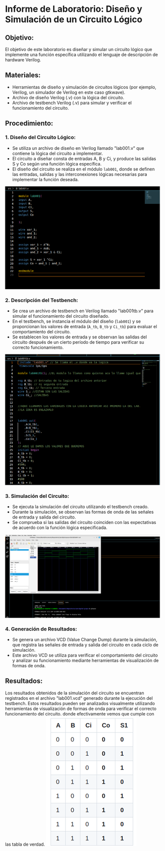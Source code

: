 # Informe de Laboratorio: Diseño y Simulación de un Circuito Lógico

## Objetivo:
El objetivo de este laboratorio es diseñar y simular un circuito lógico que implemente una función específica utilizando el lenguaje de descripción de hardware Verilog.

## Materiales:
- Herramientas de diseño y simulación de circuitos lógicos (por ejemplo, Verilog, un simulador de Verilog en este caso gtkwave).
- Archivo de diseño Verilog (.v) con la lógica del circuito.
- Archivo de testbench Verilog (.v) para simular y verificar el funcionamiento del circuito.

## Procedimiento:

### 1. Diseño del Circuito Lógico:
- Se utiliza un archivo de diseño en Verilog llamado "lab001.v" que contiene la lógica del circuito a implementar.
- El circuito a diseñar consta de entradas A, B y Ci, y produce las salidas S y Co según una función lógica específica.
- El diseño del circuito se realiza en el módulo `lab001`, donde se definen las entradas, salidas y las interconexiones lógicas necesarias para implementar la función deseada.

![](/lab001/imagenes01/lab001.png)

### 2. Descripción del Testbench:
- Se crea un archivo de testbench en Verilog llamado "lab001tb.v" para simular el funcionamiento del circuito diseñado.
- En el testbench, se instancia el módulo del diseño (`lab001`) y se proporcionan los valores de entrada (`A_tb`, `B_tb` y `Ci_tb`) para evaluar el comportamiento del circuito.
- Se establecen los valores de entrada y se observan las salidas del circuito después de un cierto período de tiempo para verificar su correcto funcionamiento.

![](/lab001/imagenes01/1lab001.png)


### 3. Simulación del Circuito:
- Se ejecuta la simulación del circuito utilizando el testbench creado.
- Durante la simulación, se observan las formas de onda de las señales de entrada y salida del circuito.
- Se comprueba si las salidas del circuito coinciden con las expectativas de acuerdo con la función lógica especificada.

![](/lab001/imagenes01/2lab001.png)

### 4. Generación de Resultados:
- Se genera un archivo VCD (Value Change Dump) durante la simulación, que registra las señales de entrada y salida del circuito en cada ciclo de simulación.
- Este archivo VCD se utiliza para verificar el comportamiento del circuito y analizar su funcionamiento mediante herramientas de visualización de formas de onda.


## Resultados:
Los resultados obtenidos de la simulación del circuito se encuentran registrados en el archivo "lab001.vcd" generado durante la ejecución del testbench. Estos resultados pueden ser analizados visualmente utilizando herramientas de visualización de formas de onda para verificar el correcto funcionamiento del circuito. donde efectivamente vemos que cumple con las tabla de verdad.
![](/lab001/imagenes01/tablalab001.png)
